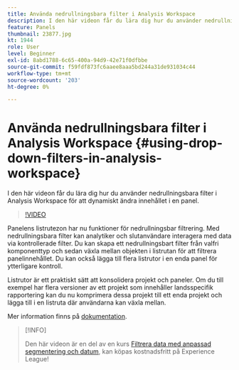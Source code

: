 ```yaml
---
title: Använda nedrullningsbara filter i Analysis Workspace
description: I den här videon får du lära dig hur du använder nedrullningsbara filter i Analysis Workspace för att dynamiskt ändra innehållet i en panel.
feature: Panels
thumbnail: 23877.jpg
kt: 1944
role: User
level: Beginner
exl-id: 8abd1788-6c65-400a-94d9-42e71f0dfbbe
source-git-commit: f59fdf873fc6aaee8aaa5bd244a31de931034c44
workflow-type: tm+mt
source-wordcount: '203'
ht-degree: 0%

---
```


# Använda nedrullningsbara filter i Analysis Workspace {#using-drop-down-filters-in-analysis-workspace}

I den här videon får du lära dig hur du använder nedrullningsbara filter i Analysis Workspace för att dynamiskt ändra innehållet i en panel.

>[!VIDEO](https://video.tv.adobe.com/v/23877/?quality=12)

Panelens listrutezon har nu funktioner för nedrullningsbar filtrering. Med nedrullningsbara filter kan analytiker och slutanvändare interagera med data via kontrollerade filter. Du kan skapa ett nedrullningsbart filter från valfri komponenttyp och sedan växla mellan objekten i listrutan för att filtrera panelinnehållet. Du kan också lägga till flera listrutor i en enda panel för ytterligare kontroll.

Listrutor är ett praktiskt sätt att konsolidera projekt och paneler. Om du till exempel har flera versioner av ett projekt som innehåller landsspecifik rapportering kan du nu komprimera dessa projekt till ett enda projekt och lägga till i en listruta där användarna kan växla mellan.

Mer information finns på [dokumentation](https://experienceleague.adobe.com/docs/analytics/analyze/analysis-workspace/panels/panels.html?lang=en).

>[!INFO]
>
> Den här videon är en del av en kurs [Filtrera data med anpassad segmentering och datum](https://experienceleague.adobe.com/?recommended=Analytics-U-1-2021.1.filterdata), kan köpas kostnadsfritt på Experience League!
